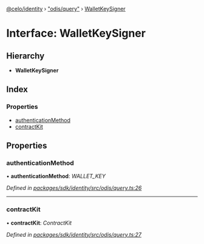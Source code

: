 [@celo/identity](../README.md) › ["odis/query"](../modules/_odis_query_.md) › [WalletKeySigner](_odis_query_.walletkeysigner.md)

# Interface: WalletKeySigner

## Hierarchy

* **WalletKeySigner**

## Index

### Properties

* [authenticationMethod](_odis_query_.walletkeysigner.md#authenticationmethod)
* [contractKit](_odis_query_.walletkeysigner.md#contractkit)

## Properties

###  authenticationMethod

• **authenticationMethod**: *WALLET_KEY*

*Defined in [packages/sdk/identity/src/odis/query.ts:26](https://github.com/celo-org/celo-monorepo/blob/master/packages/sdk/identity/src/odis/query.ts#L26)*

___

###  contractKit

• **contractKit**: *ContractKit*

*Defined in [packages/sdk/identity/src/odis/query.ts:27](https://github.com/celo-org/celo-monorepo/blob/master/packages/sdk/identity/src/odis/query.ts#L27)*
